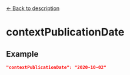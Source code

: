 ---
---

<br>

[← Back to description](./description.html) 

# contextPublicationDate

<template>
    <div id = "container">
      <p class="larger-text">{{this.dataLifecycle.description.properties.contextPublicationDate.description}}</p>
      <p >Expected Type: <strong>{{this.dataLifecycle.description.properties.contextPublicationDate.type}}</strong></p>
    </div>
</template>

<script>
import axios from 'axios'


export default {

    data() {
        return {
          schema: [],
          coreCitation: [],
          dataEndpoints: [],
          subjectTagging: [],
          dataBiography: [],
          resourceConstellation: [],
          dataLifecycle: [],
        }
    },
    methods: {
        whatsUp(){
          console.log(this.coreCitation)
        }
    },
    computed: {
        data() {
            return this.$page.frontmatter
        }
    },
    created() {
        //returns a promise
        axios.get("https://raw.githubusercontent.com/nblmc/Data-Context/master/schema.json")
            .then(response => {
                this.schema = response.data.properties
                this.coreCitation = response.data.properties.coreCitation.properties
                this.dataEndpoints = response.data.properties.dataEndpoints
                this.subjectTagging = response.data.properties.subjectTagging.properties
                this.dataBiography = response.data.properties.dataBiography.properties
                this.resourceConstellation = response.data.properties.resourceConstellation.properties
                this.dataLifecycle = response.data.properties.dataLifecycle.properties
            }).catch(err => {
                console.log(err)
            })
    }
}
</script>

<style lang="stylus">

table#property-table
  width:100%

p.larger-text
  font-size 120%

</style>

## Example 

``` json
"contextPublicationDate": "2020-10-02"
```